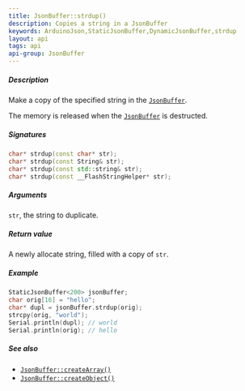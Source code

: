```yaml
---
title: JsonBuffer::strdup()
description: Copies a string in a JsonBuffer
keywords: ArduinoJson,StaticJsonBuffer,DynamicJsonBuffer,strdup
layout: api
tags: api
api-group: JsonBuffer
---
```


##### Description

Make a copy of the specified string in the [`JsonBuffer`]({{site.baseurl}}/api/jsonbuffer/description/).

The memory is released when the [`JsonBuffer`]({{site.baseurl}}/api/jsonbuffer/description/) is destructed.

##### Signatures

```c++
char* strdup(const char* str);
char* strdup(const String& str);
char* strdup(const std::string& str);
char* strdup(const __FlashStringHelper* str);
```

##### Arguments

`str`, the string to duplicate.

##### Return value

A newly allocate string, filled with a copy of `str`.

##### Example

```c++
StaticJsonBuffer<200> jsonBuffer;
char orig[16] = "hello";
char* dupl = jsonBuffer.strdup(orig);
strcpy(orig, "world");
Serial.println(dupl); // world
Serial.println(orig); // hello
```

##### See also

* [`JsonBuffer::createArray()`]({{site.baseurl}}/api/jsonbuffer/createarray/)
* [`JsonBuffer::createObject()`]({{site.baseurl}}/api/jsonbuffer/createobject/)


